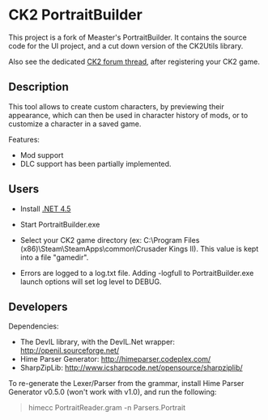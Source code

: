 # CK2 PortraitBuilder

This project is a fork of Measter's PortraitBuilder. It contains the source code for the UI project, and a cut down version of the CK2Utils library.

Also see the dedicated [CK2 forum thread](https://forum.paradoxplaza.com/forum/index.php?threads/utility-portrait-builder.604169/), after registering your CK2 game.

## Description

This tool allows to create custom characters, by previewing their appearance, which can then be used in character history of mods, or to customize a character in a saved game.

Features:

- Mod support
- DLC support has been partially implemented.

## Users

- Install [.NET 4.5](https://www.microsoft.com/en-gb/download/details.aspx?id=30653)

- Start PortraitBuilder.exe

- Select your CK2 game directory (ex: C:\Program Files (x86)\Steam\SteamApps\common\Crusader Kings II). This value is kept into a file "gamedir".

- Errors are logged to a log.txt file. Adding -logfull to PortraitBuilder.exe launch options will set log level to DEBUG.

## Developers

Dependencies:
- The DevIL library, with the DevIL.Net wrapper: http://openil.sourceforge.net/
- Hime Parser Generator: http://himeparser.codeplex.com/
- SharpZipLib: http://www.icsharpcode.net/opensource/sharpziplib/

To re-generate the Lexer/Parser from the grammar, install Hime Parser Generator v0.5.0 (won't work with v1.0), and run the following:

> himecc PortraitReader.gram -n Parsers.Portrait
